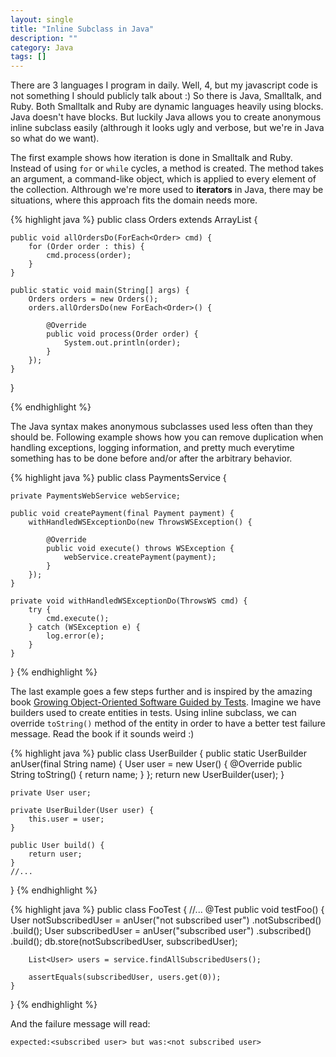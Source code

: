 ```yaml
---
layout: single
title: "Inline Subclass in Java"
description: ""
category: Java
tags: []
---
```


There are 3 languages I program in daily. Well, 4, but my
javascript code is not something I should publicly talk
about :) So there is Java, Smalltalk, and Ruby. Both
Smalltalk and Ruby are dynamic languages heavily using
blocks. Java doesn't have blocks. But luckily Java allows
you to create anonymous inline subclass easily (althrough it
looks ugly and verbose, but we're in Java so what do we
want).

The first example shows how iteration is done in Smalltalk
and Ruby. Instead of using `for` or `while` cycles, a method
is created. The method takes an argument, a command-like
object, which is applied to every element of the collection.
Althrough we're more used to **iterators** in Java, there
may be situations, where this approach fits the domain needs
more.

{% highlight java %}
public class Orders extends ArrayList<Order> {

    public void allOrdersDo(ForEach<Order> cmd) {
        for (Order order : this) {
            cmd.process(order);
        }
    }

    public static void main(String[] args) {
        Orders orders = new Orders();
        orders.allOrdersDo(new ForEach<Order>() {

            @Override
            public void process(Order order) {
                System.out.println(order);
            }
        });
    }
}

{% endhighlight %}

The Java syntax makes anonymous subclasses used less often
than they should be.  Following example shows how you can
remove duplication when handling exceptions, logging
information, and pretty much everytime something has to
be done before and/or after the arbitrary behavior.

{% highlight java %}
public class PaymentsService {

    private PaymentsWebService webService;

    public void createPayment(final Payment payment) {
        withHandledWSExceptionDo(new ThrowsWSException() {

            @Override
            public void execute() throws WSException {
                webService.createPayment(payment);
            }
        });
    }

    private void withHandledWSExceptionDo(ThrowsWS cmd) {
        try {
            cmd.execute();
        } catch (WSException e) {
            log.error(e);
        }
    }
}
{% endhighlight %}

The last example goes a few steps further and is inspired by
the amazing book
[Growing Object-Oriented Software Guided by Tests](http://www.growing-object-oriented-software.com/). 
Imagine we have builders used to create entities in tests.
Using inline subclass, we can override `toString()` method
of the entity in order to have a better test failure
message. Read the book if it sounds weird :)


{% highlight java %}
public class UserBuilder {
    public static UserBuilder anUser(final String name) {
        User user = new User() {
            @Override
            public String toString() {
                return name;
            }
        };
        return new UserBuilder(user);
    }
    
    private User user;

    private UserBuilder(User user) {
        this.user = user;
    }

    public User build() {
        return user;
    }
    //...
}
{% endhighlight %}

{% highlight java %}
public class FooTest {
    //...
    @Test
    public void testFoo() {
        User notSubscribedUser = 
                anUser("not subscribed user")
                    .notSubscribed()
                    .build();
        User subscribedUser = 
                anUser("subscribed user")
                    .subscribed()
                    .build();
        db.store(notSubscribedUser, subscribedUser);

        List<User> users = service.findAllSubscribedUsers();

        assertEquals(subscribedUser, users.get(0));
    }
}
{% endhighlight %}

And the failure message will read:

    expected:<subscribed user> but was:<not subscribed user>


